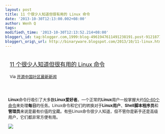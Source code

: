 ```yaml
--- 
layout: post 
title: 11 个很少人知道但很有用的 Linux 命令 
date: '2013-10-30T12:13:00.002+08:00' 
author: Wenh Q
tags:
modified\_time: '2013-10-30T12:13:52.214+08:00' 
blogger\_id: tag:blogger.com,1999:blog-4961947611491238191.post-9121877892003465596
blogger\_orig\_url: http://binaryware.blogspot.com/2013/10/11-linux.html
---
```

<div style="margin: 10px; padding: 5px;">

<div style="font-size: 18px;">

[11 个很少人知道但很有用的 Linux
命令](http://www.oschina.net/translate/11-lesser-known-useful-linux-commands)

</div>

<div style="font-size: 13px;">

Via [开源中国社区最新新闻](http://www.oschina.net/?from=rss)

</div>

</div>

<div style="font-size: 13px; padding: 15px 0 10px 10px;">

**Linux**命令行吸引了大多数**Linux爱好者**。一个正常的**Linux**用户一般掌握大约[50-60个命令](http://www.tecmint.com/60-commands-of-linux-a-guide-from-newbies-to-system-administrator/)来处理**每日**的任务。Linux命令和它们的转换对于**Linux用户**、**Shell脚本程序员**和**管理员**来说是最有价值的宝藏。有些Linux命令很少人知道，但不管你是新手还是高级用户，它们都非常方便有用。

![](http://static.oschina.net/uploads/img/201310/25080743_6D7g.png)

</div>
